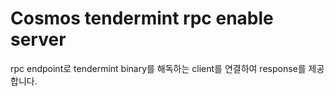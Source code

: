 # Cosmos tendermint rpc enable server
  
rpc endpoint로 tendermint binary를 해독하는 client를 연결하여 response를 제공합니다.
